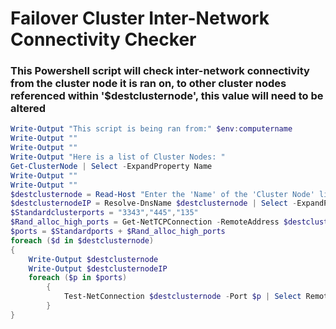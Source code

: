 # Failover Cluster Inter-Network Connectivity Checker

### This Powershell script will check inter-network connectivity from the cluster node it is ran on, to other cluster nodes referenced within '$destclusternode', this value will need to be altered

```Powershell
Write-Output "This script is being ran from:" $env:computername
Write-Output ""
Write-Output ""
Write-Output "Here is a list of Cluster Nodes: "
Get-ClusterNode | Select -ExpandProperty Name
Write-Output ""
Write-Output ""
$destclusternode = Read-Host "Enter the 'Name' of the 'Cluster Node' listed above you wish to check "
$destclusternodeIP = Resolve-DnsName $destclusternode | Select -ExpandProperty IPAddress
$Standardclusterports = "3343","445","135"
$Rand_alloc_high_ports = Get-NetTCPConnection -RemoteAddress $destclusternodeIP | Where-Object { $_.LocalPort -ge "49152"} | Select -ExpandProperty LocalPort
$ports = $Standardports + $Rand_alloc_high_ports
foreach ($d in $destclusternode)
{
    Write-Output $destclusternode
    Write-Output $destclusternodeIP    
    foreach ($p in $ports)
        {
            Test-NetConnection $destclusternode -Port $p | Select RemotePort,TcpTestSucceeded
        }
}
```
